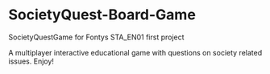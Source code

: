 # SocietyQuest-Board-Game
SocietyQuestGame for Fontys STA_EN01 first project

A multiplayer interactive educational game with questions on society related issues. Enjoy!
